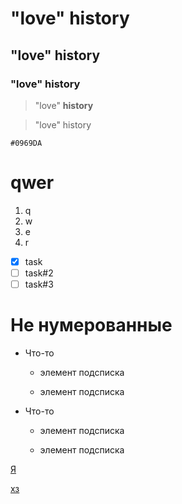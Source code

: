 # "love" history
## "love" history
### "love" history
> "love" **history**

> "love" history

`#0969DA`

# qwer
1. q
2. w
3. e
4. r

- [x] task
- [ ] task#2
- [ ] task#3 

# Не нумерованные

- Что-то

  - элемент подсписка

  - элемент подсписка

- Что-то

  - элемент подсписка

  - элемент подсписка


[Я](https://github.com/VSShlenskiy)

[хз](#love-history)

